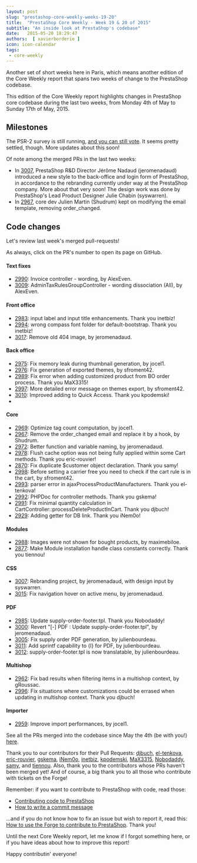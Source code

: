 ```yaml
---
layout: post
slug: "prestashop-core-weekly-weeks-19-20"
title:  "PrestaShop Core Weekly - Week 19 & 20 of 2015"
subtitle: "An inside look at PrestaShop's codebase"
date:   2015-05-20 18:29:47
authors:  [ xavierborderie ]
icon: icon-calendar
tags:
 - core-weekly
---
```


Another set of short weeks here in Paris, which means another edition of the Core Weekly report that spans two weeks of change to the PrestaShop codebase.

This edition of the Core Weekly report highlights changes in PrestaShop core codebase during the last two weeks, from Monday 4th of May to Sunday 17th of May, 2015.


## Milestones

The PSR-2 survey is still running, [and you can still vote](https://www.prestashop.com/forums/topic/434831-psr2-development-norm-for-prestashop/). It seems pretty settled, though. More updates about this soon!

Of note among the merged PRs in the last two weeks:

 * In [3007](https://github.com/PrestaShop/PrestaShop/pull/3007), PrestaShop R&D Director Jérôme Nadaud (jeromenadaud) introduced a new style to the back-office and login form of PrestaShop, in accordance to the rebranding currently under way at the PrestaShop company. More about that very soon! The design work was done by PrestaShop's Lead Product Designer Julie Chabin (syswarren).
 * In [2967](https://github.com/PrestaShop/PrestaShop/pull/2967), core dev Julien Martin (Shudrum) kept on modifying the email template, removing order_changed.


## Code changes

Let's review last week's merged pull-requests!

As always, click on the PR's number to open its page on GitHub.

#### Text fixes

 * [2990](https://github.com/PrestaShop/PrestaShop/pull/2990): Invoice controller - wording, by AlexEven.
 * [3009](https://github.com/PrestaShop/PrestaShop/pull/3009): AdminTaxRulesGroupController - wording dissociation (All), by AlexEven.
 
#### Front office

 * [2983](https://github.com/PrestaShop/PrestaShop/pull/2983): input label and input title enhancements. Thank you inetbiz!
 * [2994](https://github.com/PrestaShop/PrestaShop/pull/2994): wrong compass font folder for default-bootstrap. Thank you inetbiz!
 * [3017](https://github.com/PrestaShop/PrestaShop/pull/3017): Remove old 404 image, by jeromenadaud.
 
#### Back office

 * [2975](https://github.com/PrestaShop/PrestaShop/pull/2975): Fix memory leak during thumbnail generation, by jocel1.
 * [2976](https://github.com/PrestaShop/PrestaShop/pull/2976): Fix generation of exported themes, by sfroment42.
 * [2989](https://github.com/PrestaShop/PrestaShop/pull/2989): Fix error when adding customized product from BO order process. Thank you MaX3315!
 * [2997](https://github.com/PrestaShop/PrestaShop/pull/2997): More detailed error message on themes export, by sfroment42.
 * [3010](https://github.com/PrestaShop/PrestaShop/pull/3010): Improved adding to Quick Access. Thank you kpodemski!
 * 
 
#### Core

 * [2969](https://github.com/PrestaShop/PrestaShop/pull/2969): Optimize tag count computation, by jocel1.
 * [2967](https://github.com/PrestaShop/PrestaShop/pull/2967): Remove the order_changed email and replace it by a hook, by Shudrum.
 * [2972](https://github.com/PrestaShop/PrestaShop/pull/2972): Better function and variable naming, by jeromenadaud.
 * [2978](https://github.com/PrestaShop/PrestaShop/pull/2978): Flush cache option was not being fully applied within some Cart methods. Thank you eric-rouvier!
 * [2870](https://github.com/PrestaShop/PrestaShop/pull/2870): Fix duplicate $customer object declaration. Thank you samy!
 * [2998](https://github.com/PrestaShop/PrestaShop/pull/2998): Before setting a carrier free you need to check if the cart rule is in the cart, by sfroment42.
 * [2993](https://github.com/PrestaShop/PrestaShop/pull/2993): parser error in ajaxProcessProductManufacturers. Thank you el-tenkova!
 * [2992](https://github.com/PrestaShop/PrestaShop/pull/2992): PHPDoc for controller methods. Thank you gskema!
 * [2991](https://github.com/PrestaShop/PrestaShop/pull/2991): Fix minimal quantity calculation in CartController::processDeleteProductInCart. Thank you djbuch!
 * [2929](https://github.com/PrestaShop/PrestaShop/pull/2929): Adding getter for DB link. Thank you iNem0o!

 
#### Modules

 * [2988](https://github.com/PrestaShop/PrestaShop/pull/2988): Images were not shown for bought products, by maximebiloe.
 * [2877](https://github.com/PrestaShop/PrestaShop/pull/2877): Make Module installation handle class constants correctly. Thank you tiennou!

#### CSS

 * [3007](https://github.com/PrestaShop/PrestaShop/pull/3007): Rebranding project, by jeromenadaud, with design input by syswarren.
 * [3015](https://github.com/PrestaShop/PrestaShop/pull/3015): Fix navigation hover on active menu, by jeromenadaud.
 
#### PDF

 * [2985](https://github.com/PrestaShop/PrestaShop/pull/2985): Update supply-order-footer.tpl. Thank you Nobodaddy!
 * [3000](https://github.com/PrestaShop/PrestaShop/pull/3000): Revert "[-] PDF : Update supply-order-footer.tpl", by jeromenadaud.
 * [3005](https://github.com/PrestaShop/PrestaShop/pull/3005): Fix supply order PDF generation, by julienbourdeau.
 * [3011](https://github.com/PrestaShop/PrestaShop/pull/3011): Add sprintf capability to {l} for PDF, by julienbourdeau.
 * [3012](https://github.com/PrestaShop/PrestaShop/pull/3012): supply-order-footer.tpl is now translatable, by julienbourdeau.
 
#### Multishop

 * [2962](https://github.com/PrestaShop/PrestaShop/pull/2962): Fix bad results when filtering items in a multishop context, by gRoussac.
 * [2996](https://github.com/PrestaShop/PrestaShop/pull/2996): Fix situations where customizations could be errased when updating in multishop context. Thank you djbuch!

 
#### Importer

 * [2959](https://github.com/PrestaShop/PrestaShop/pull/2959): Improve import performances, by jocel1.
 

See all the PRs merged into the codebase since May the 4th (be with you!) [here](https://github.com/PrestaShop/PrestaShop/pulls?page=1&pulls_only=true&q=is%3Apr+merged%3A%3E2015-05-04+is%3Aclosed+sort%3Aupdated&utf8=%E2%9C%93).

Thank you to our contributors for their Pull Requests: [djbuch](https://github.com/djbuch), [el-tenkova](https://github.com/el-tenkova), [eric-rouvier](https://github.com/eric-rouvier), [gskema](https://github.com/gskema), [iNem0o](https://github.com/iNem0o), [inetbiz](https://github.com/inetbiz), [kpodemski](https://github.com/kpodemski), [MaX3315](https://github.com/MaX3315), [Nobodaddy](https://github.com/Nobodaddy), [samy](https://github.com/samy), and [tiennou](https://github.com/tiennou). Also, thank you to the contributors whose PRs haven't been merged yet! And of course, a big thank you to all those who contribute with tickets on the Forge!

Remember: if you want to contribute to PrestaShop with code, read those:

 * [Contributing code to PrestaShop](http://doc.prestashop.com/display/PS16/Contributing+code+to+PrestaShop)
 * [How to write a commit message](http://doc.prestashop.com/display/PS16/How+to+write+a+commit+message)

...and if you do not know how to fix an issue but wish to report it, read this: [How to use the Forge to contribute to PrestaShop](http://doc.prestashop.com/display/PS16/How+to+use+the+Forge+to+contribute+to+PrestaShop). Thank you!

Until the next Core Weekly report, let me know if I forgot something here, or if you have ideas about how to improve this report!

Happy contributin' everyone!
